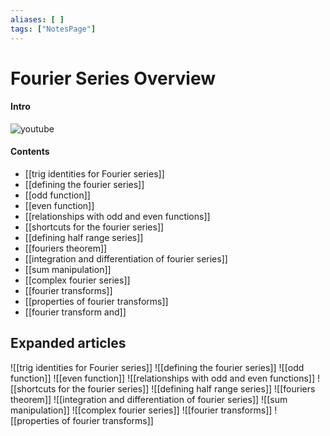 ```yaml
---
aliases: [ ]
tags: ["NotesPage"]
---
```


# Fourier Series Overview

#### Intro 
![youtube](https://www.youtube.com/watch?v=spUNpyF58BY)

#### Contents
- [[trig identities for Fourier series]]
- [[defining the fourier series]]
- [[odd function]]
- [[even function]]
- [[relationships with odd and even functions]]
- [[shortcuts for the fourier series]]
- [[defining half range series]]
- [[fouriers theorem]]
- [[integration and differentiation of fourier series]]
- [[sum manipulation]]
- [[complex fourier series]]
- [[fourier transforms]]
- [[properties of fourier transforms]]
- [[fourier transform and]]


## Expanded articles
![[trig identities for Fourier series]]
![[defining the fourier series]]
![[odd function]]
![[even function]]
![[relationships with odd and even functions]]
![[shortcuts for the fourier series]]
![[defining half range series]]
![[fouriers theorem]]
![[integration and differentiation of fourier series]]
![[sum manipulation]]
![[complex fourier series]]
![[fourier transforms]]
![[properties of fourier transforms]]
 
